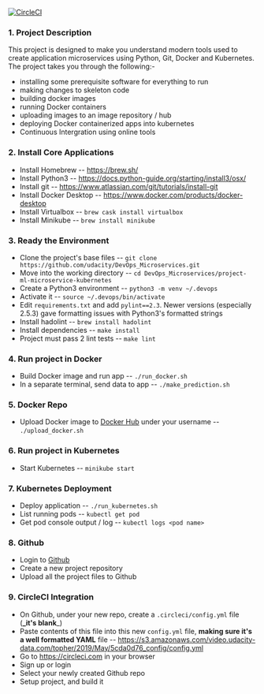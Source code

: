 [![CircleCI](https://circleci.com/gh/cchaduka/devopsproject05.svg?style=svg)](https://circleci.com/gh/cchaduka/devopsproject05)

### 1. Project Description

This project is designed to make you understand modern tools used to create application microservices using Python, Git, Docker and Kubernetes. The project takes you through the following:-<br />
* installing some prerequisite software for everything to run
* making changes to skeleton code
* building docker images
* running Docker containers
* uploading images to an image repository / hub
* deploying Docker containerized apps into kubernetes
* Continuous Intergration using online tools

### 2. Install Core Applications

* Install Homebrew -- https://brew.sh/<br />
* Install Python3 -- https://docs.python-guide.org/starting/install3/osx/<br />
* Install git -- https://www.atlassian.com/git/tutorials/install-git<br />
* Install Docker Desktop -- https://www.docker.com/products/docker-desktop<br />
* Install Virtualbox -- ```brew cask install virtualbox```<br />
* Install Minikube -- ```brew install minikube```<br />

### 3. Ready the Environment

* Clone the project's base files -- ```git clone https://github.com/udacity/DevOps_Microservices.git```<br />
* Move into the working directory -- ```cd DevOps_Microservices/project-ml-microservice-kubernetes```<br />
* Create a Python3 environment -- ```python3 -m venv ~/.devops```<br />
* Activate it -- ```source ~/.devops/bin/activate```<br />
* Edit ```requirements.txt``` and add ```pylint==2.3```. Newer versions (especially 2.5.3) gave formatting issues with Python3's formatted strings<br /> 
* Install hadolint -- ```brew install hadolint```<br />
* Install dependencies -- ```make install```<br />
* Project must pass 2 lint tests -- ```make lint```<br />

### 4. Run project in Docker

* Build Docker image and run app -- ```./run_docker.sh```<br />
* In a separate terminal, send data to app -- ```./make_prediction.sh```<br />

### 5. Docker Repo

* Upload Docker image to [Docker Hub](hub.docker.com) under your username -- ```./upload_docker.sh```

### 6. Run project in Kubernetes

* Start Kubernetes -- ```minikube start```

### 7. Kubernetes Deployment

* Deploy application -- ```./run_kubernetes.sh```<br />
* List running pods -- ```kubectl get pod```<br />
* Get pod console output / log -- ```kubectl logs <pod name>```

### 8. Github

* Login to [Github](https://github.com)<br />
* Create a new project repository<br />
* Upload all the project files to Github

### 9. CircleCI Integration

* On Github, under your new repo, create a ```.circleci/config.yml``` file (**_it's blank**_)<br />
* Paste contents of this file into this new ```config.yml``` file, **making sure it's a well formatted YAML** file -- https://s3.amazonaws.com/video.udacity-data.com/topher/2019/May/5cda0d76_config/config.yml<br />
* Go to https://circleci.com in your browser<br />
* Sign up or login<br />
* Select your newly created Github repo<br />
* Setup project, and build it

